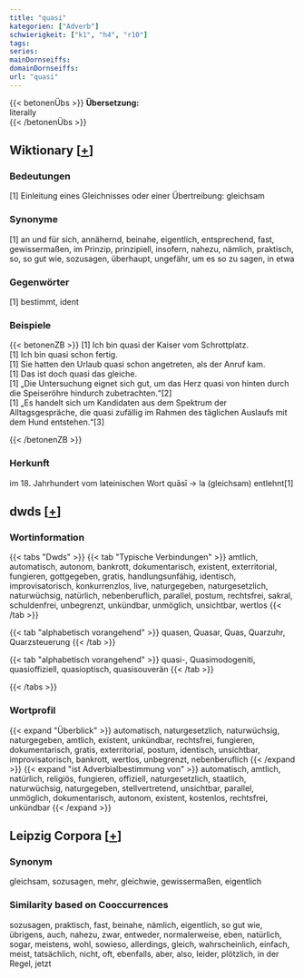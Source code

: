 ```yaml
---
title: "quasi"
kategorien: ["Adverb"]
schwierigkeit: ["k1", "h4", "r10"]
tags:
series:
mainDornseiffs:
domainDornseiffs:
url: "quasi"
---
```


{{< betonenÜbs >}}
**Übersetzung:**  
literally  
{{< /betonenÜbs >}}

## Wiktionary [[+](https://de.wiktionary.org/wiki/quasi)]

### Bedeutungen
[1] Einleitung eines Gleichnisses oder einer Übertreibung: gleichsam  

### Synonyme
[1] an und für sich, annähernd, beinahe, eigentlich, entsprechend, fast, gewissermaßen, im Prinzip, prinzipiell, insofern, nahezu, nämlich, praktisch, so, so gut wie, sozusagen, überhaupt, ungefähr, um es so zu sagen, in etwa  

### Gegenwörter
[1] bestimmt, ident  

### Beispiele
{{< betonenZB >}}
[1] Ich bin quasi der Kaiser vom Schrottplatz.  
[1] Ich bin quasi schon fertig.  
[1] Sie hatten den Urlaub quasi schon angetreten, als der Anruf kam.  
[1] Das ist doch quasi das gleiche.  
[1] „Die Untersuchung eignet sich gut, um das Herz quasi von hinten durch die Speiseröhre hindurch zubetrachten.“[2]  
[1] „Es handelt sich um Kandidaten aus dem Spektrum der Alltagsgespräche, die quasi zufällig im Rahmen des täglichen Auslaufs mit dem Hund entstehen.“[3]  

{{< /betonenZB >}}
### Herkunft
im 18. Jahrhundert vom lateinischen Wort quāsī → la (gleichsam) entlehnt[1]  



## dwds [[+](https://www.dwds.de/wb/quasi)]

### Wortinformation
{{< tabs "Dwds" >}}
{{< tab "Typische Verbindungen" >}}
amtlich, automatisch, autonom, bankrott, dokumentarisch, existent, exterritorial, fungieren, gottgegeben, gratis, handlungsunfähig, identisch, improvisatorisch, konkurrenzlos, live, naturgegeben, naturgesetzlich, naturwüchsig, natürlich, nebenberuflich, parallel, postum, rechtsfrei, sakral, schuldenfrei, unbegrenzt, unkündbar, unmöglich, unsichtbar, wertlos
{{< /tab >}}

{{< tab "alphabetisch vorangehend" >}}
quasen, Quasar, Quas, Quarzuhr, Quarzsteuerung
{{< /tab >}}

{{< tab "alphabetisch vorangehend" >}}
quasi-, Quasimodogeniti, quasioffiziell, quasioptisch, quasisouverän
{{< /tab >}}

{{< /tabs >}}

### Wortprofil
{{< expand "Überblick" >}} automatisch, naturgesetzlich, naturwüchsig, naturgegeben, amtlich, existent, unkündbar, rechtsfrei, fungieren, dokumentarisch, gratis, exterritorial, postum, identisch, unsichtbar, improvisatorisch, bankrott, wertlos, unbegrenzt, nebenberuflich {{< /expand >}}
{{< expand "ist Adverbialbestimmung von" >}} automatisch, amtlich, natürlich, religiös, fungieren, offiziell, naturgesetzlich, staatlich, naturwüchsig, naturgegeben, stellvertretend, unsichtbar, parallel, unmöglich, dokumentarisch, autonom, existent, kostenlos, rechtsfrei, unkündbar {{< /expand >}}

## Leipzig Corpora [[+](https://corpora.uni-leipzig.de/en/res?word=quasi&corpusId=deu_newscrawl-public_2018)]


### Synonym
gleichsam, sozusagen, mehr, gleichwie, gewissermaßen, eigentlich


### Similarity based on Cooccurrences
sozusagen, praktisch, fast, beinahe, nämlich, eigentlich, so gut wie, übrigens, auch, nahezu, zwar, entweder, normalerweise, eben, natürlich, sogar, meistens, wohl, sowieso, allerdings, gleich, wahrscheinlich, einfach, meist, tatsächlich, nicht, oft, ebenfalls, aber, also, leider, plötzlich, in der Regel, jetzt

